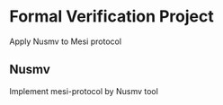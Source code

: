 # Formal Verification Project
Apply Nusmv to Mesi protocol

## Nusmv
Implement mesi-protocol by Nusmv tool

###
